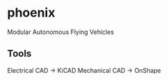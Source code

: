 # phoenix
Modular Autonomous Flying Vehicles

## Tools
Electrical CAD -> KiCAD
Mechanical CAD -> OnShape
